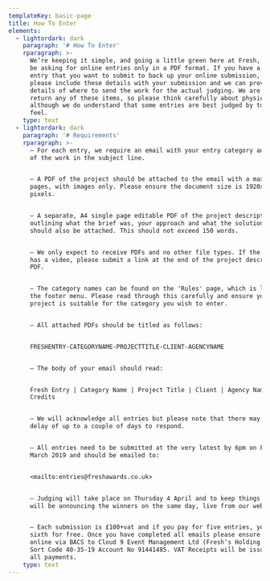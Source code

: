 ```yaml
---
templateKey: basic-page
title: How To Enter
elements:
  - lightordark: dark
    paragraph: '# How To Enter'
    rparagraph: >-
      We’re keeping it simple, and going a little green here at Fresh, and will
      be asking for online entries only in a PDF format. If you have a physical
      entry that you want to submit to back up your online submission, then
      please include these details with your submission and we can provide
      details of where to send the work for the actual judging. We are unable to
      return any of these items, so please think carefully about physical work –
      although we do understand that some entries are best judged by touch and
      feel.
    type: text
  - lightordark: dark
    paragraph: '# Requirements'
    rparagraph: >-
      – For each entry, we require an email with your entry category and title
      of the work in the subject line. 


      – A PDF of the project should be attached to the email with a maximum of 5
      pages, with images only. Please ensure the document size is 1920x1080
      pixels.


      – A separate, A4 single page editable PDF of the project description
      outlining what the brief was, your approach and what the solution was
      should also be attached. This should not exceed 150 words.


      – We only expect to receive PDFs and no other file types. If the project
      has a video, please submit a link at the end of the project description
      PDF. 


      – The category names can be found on the 'Rules' page, which is located in
      the footer menu. Please read through this carefully and ensure your
      project is suitable for the category you wish to enter.


      – All attached PDFs should be titled as follows:


      FRESHENTRY-CATEGORYNAME-PROJECTTITLE-CLIENT-AGENCYNAME


      – The body of your email should read:


      Fresh Entry | Category Name | Project Title | Client | Agency Name |
      Credits


      – We will acknowledge all entries but please note that there may be a
      delay of up to a couple of days to respond.


      – All entries need to be submitted at the very latest by 6pm on Friday 29
      March 2019 and should be emailed to:


      <mailto:entries@freshawards.co.uk>


      – Judging will take place on Thursday 4 April and to keep things fresh, we
      will be announcing the winners on the same day, live from our website.


      – Each submission is £100+vat and if you pay for five entries, you get the
      sixth for free. Once you have completed all emails please ensure you pay
      online via BACS to Cloud 9 Event Management Ltd (Fresh’s Holding Company)
      Sort Code 40-35-19 Account No 91441485. VAT Receipts will be issued for
      all payments.
    type: text
---
```


